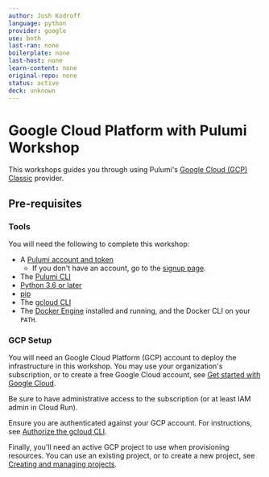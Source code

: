 ```yaml
---
author: Josh Kodroff
language: python
provider: google
use: both
last-ran: none
boilerplate: none
last-host: none
learn-content: none
original-repo: none
status: active
deck: unknown
---
```


# Google Cloud Platform with Pulumi Workshop

This workshops guides you through using Pulumi's [Google Cloud (GCP) Classic](https://www.pulumi.com/registry/packages/gcp/) provider.

## Pre-requisites

### Tools

You will need the following to complete this workshop:

* A [Pulumi account and token](https://www.pulumi.com/docs/intro/pulumi-service/accounts/#access-tokens?utm_source=da&utm_medium=referral&utm_campaign=workshops&utm_content=gcp-intro-java)
  * If you don't have an account, go to the [signup page](https://app.pulumi.com/signup?utm_source=da&utm_medium=referral&utm_campaign=workshops&utm_content=gcp-intro-java).
* The [Pulumi CLI](https://www.pulumi.com/docs/get-started/install/?utm_source=da&utm_medium=referral&utm_campaign=workshops&utm_content=gcp-intro-java)
* [Python 3.6 or later](https://www.python.org/downloads/)
* [pip](https://pypi.org/project/pip/)
* The [gcloud CLI](https://cloud.google.com/sdk/docs/install)
* The [Docker Engine](https://docs.docker.com/engine/install/) installed and running, and the Docker CLI on your `PATH`.

### GCP Setup

You will need an Google Cloud Platform (GCP) account to deploy the infrastructure in this workshop. You may use your organization's subscription, or to create a free Google Cloud account, see [Get started with Google Cloud](https://cloud.google.com/docs/get-started).

Be sure to have administrative access to the subscription (or at least IAM admin in Cloud Run).

Ensure you are authenticated against your GCP account. For instructions, see [Authorize the gcloud CLI](https://cloud.google.com/sdk/docs/authorizing#authorizing_with_a_user_account).

Finally, you'll need an active GCP project to use when provisioning resources. You can use an existing project, or to create a new project, see [Creating and managing projects](https://cloud.google.com/resource-manager/docs/creating-managing-projects).
